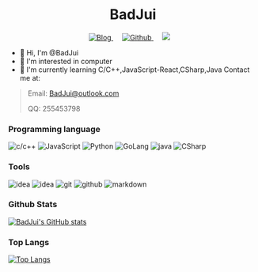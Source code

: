 <h1 align="center">BadJui</h1>
<div align="center">
  <a href="https://BadJui.cnblogs.com" target="_blank">
    <img alt="Blog" src="https://img.shields.io/badge/Blog-blog.BadJui.top-%231D7EA7.svg?logo=wordpress&logoColor=white" />
  </a>&emsp;
  <a href="https://github.com/BadJui" target="_blank">
    <img alt="Github" src="https://img.shields.io/badge/GitHub-BadJui-%2312100E.svg?logo=Github&logoColor=white" />
  </a>&emsp;
  <a href="https://space.bilibili.com/514225993"><img src="https://img.shields.io/badge/bilibili-B%E7%AB%99-ff69b4"></a>&emsp;

</div>


- 👋 Hi, I'm @BadJui
- 👀 I'm interested in computer
- 🌱 I'm currently learning C/C++,JavaScript-React,CSharp,Java
Contact me at:
> 
> Email: BadJui@outlook.com
> 
> QQ: 255453798


### Programming language
![c/c++](https://img.shields.io/badge/-c/c++-blue?style=for-the-badge&logo=c&logoColor=white)
![JavaScript](https://img.shields.io/badge/-JavaScript-blue?style=for-the-badge&logo=javascript&logoColor=white)
![Python](https://img.shields.io/badge/-Python-blue?style=for-the-badge&logo=python&logoColor=white)
![GoLang](https://img.shields.io/badge/-GoLang-blue?style=for-the-badge&logo=go&logoColor=white)
![java](https://img.shields.io/badge/-java-blue?style=for-the-badge&logo=java&logoColor=white)
![CSharp](https://img.shields.io/badge/-CSharp-blue?style=for-the-badge&logo=java&logoColor=white)

### Tools
![idea](https://img.shields.io/badge/-VisualStudio-black?style=for-the-badge&logo=visualstudio&logoColor=white)
![idea](https://img.shields.io/badge/-idea-black?style=for-the-badge&logo=intellij-idea&logoColor=white)
![git](https://img.shields.io/badge/-git-black?style=for-the-badge&logo=git&logoColor=white)
![github](https://img.shields.io/badge/github-black?style=for-the-badge&logo=github&logoColor=white)
![markdown](https://img.shields.io/badge/-markdown-black?style=for-the-badge&logo=markdown&logoColor=white)

### Github Stats
[![BadJui's GitHub stats](https://github-readme-stats.vercel.app/api?username=BadJui&show_icons=true)](https://github.com/anuraghazra/github-readme-stats)
### Top Langs
[![Top Langs](https://github-readme-stats.vercel.app/api/top-langs/?username=BadJui&layout=compact&langs_count=8&card_width=445)](https://github.com/anuraghazra/github-readme-stats)
<!---
BadJui/BadJui is a ✨ special ✨ repository because its `README.md` (this file) appears on your GitHub profile.
You can click the Preview link to take a look at your changes.
--->
